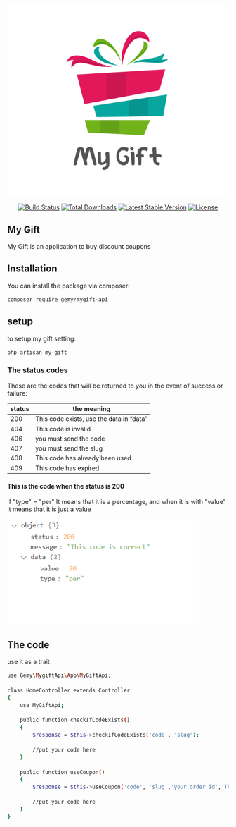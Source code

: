<p align="center"><img src="logo.svg" alt="My gift logo"></p>

<p align="center">
<a href="https://github.com/mohamedgammal55/mygift-api/actions"><img src="https://github.com/laravel/framework/workflows/tests/badge.svg" alt="Build Status"></a>
<a href="https://packagist.org/packages/gemy/mygift-api"><img src="https://img.shields.io/packagist/dt/gemy/mygift-api" alt="Total Downloads"></a>
<a href="https://packagist.org/packages/gemy/mygift-api"><img src="https://img.shields.io/packagist/v/gemy/mygift-api" alt="Latest Stable Version"></a>
<a href="https://packagist.org/packages/gemy/mygift-api"><img src="https://img.shields.io/packagist/l/gemy/mygift-api" alt="License"></a>
</p>

## My Gift

My Gift is an application to buy discount coupons

## Installation

You can install the package via composer:

```bash
composer require gemy/mygift-api
```

## setup

to setup my gift setting:

```bash
php artisan my-gift
```



### The status codes

These are the codes that will be returned to you in the event of success or failure:

<table style="width:100%">
<thead>
  <tr>
    <th>        status             </th>
    <th>        the meaning             </th>
  </tr>
</thead>
<tbody>
<tr>
<td>200</td>
<td>This code exists, use the data in “data”</td>
</tr>
<tr>
<td>404</td>
<td>This code is invalid</td>
</tr>
<tr>
<td>406</td>
<td>you must send the code</td>
</tr>
<tr>
<td>407</td>
<td>you must send the slug</td>
</tr>
<tr>
<td>408</td>
<td>This code has already been used</td>
</tr>
<tr>
<td>409</td>
<td>This code has expired</td>
</tr>
</tbody>
</table>


#### This is the code when the status is 200

if "type" = "per" It means that it is a percentage, and when it is with "value" it means that it is just a value

<img src="response.png" alt="my gift response">


## The code

use it as a trait

```bash
use Gemy\MygiftApi\App\MyGiftApi;

class HomeController extends Controller
{
    use MyGiftApi;

    public function checkIfCodeExists()
    {
        $response = $this->checkIfCodeExists('code', 'slug');
        
        //put your code here
    }
    
    public function useCoupon()
    {
        $response = $this->useCoupon('code', 'slug','your order id','The discount value after the calculation');
        
        //put your code here
    }
}
```
